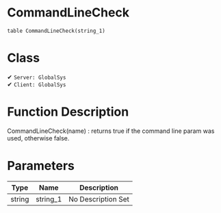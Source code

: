 # CommandLineCheck
```
table CommandLineCheck(string_1)
```
# Class
✔ `Server: GlobalSys`  
✔ `Client: GlobalSys`  

# Function Description
CommandLineCheck(name) : returns true if the command line param was used, otherwise false.
# Parameters
Type|Name|Description
--|--|--
string|string_1|No Description Set
